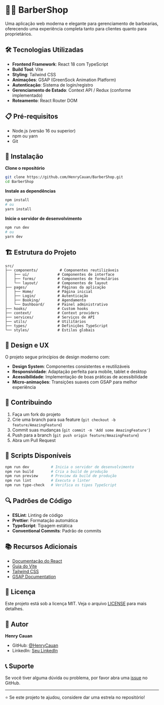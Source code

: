 # 💇‍♂️ BarberShop

Uma aplicação web moderna e elegante para gerenciamento de barbearias, oferecendo uma experiência completa tanto para clientes quanto para proprietários.


## 🛠️ Tecnologias Utilizadas

- **Frontend Framework**: React 18 com TypeScript
- **Build Tool**: Vite
- **Styling**: Tailwind CSS
- **Animações**: GSAP (GreenSock Animation Platform)
- **Autenticação**: Sistema de login/registro
- **Gerenciamento de Estado**: Context API / Redux (conforme implementado)
- **Roteamento**: React Router DOM

## 📋 Pré-requisitos

- Node.js (versão 16 ou superior)
- npm ou yarn
- Git

## 🔧 Instalação

**Clone o repositório**
```bash
git clone https://github.com/HenryCauan/BarberShop.git
cd BarberShop
```

 **Instale as dependências**
```bash
npm install
# ou
yarn install
```

**Inicie o servidor de desenvolvimento**
```bash
npm run dev
# ou
yarn dev
```

## 🏗️ Estrutura do Projeto

```
src/
├── components/          # Componentes reutilizáveis
│   ├── ui/             # Componentes de interface
│   ├── forms/          # Componentes de formulários
│   └── layout/         # Componentes de layout
├── pages/              # Páginas da aplicação
│   ├── Home/           # Página inicial
│   ├── Login/          # Autenticação
│   ├── Booking/        # Agendamento
│   └── Dashboard/      # Painel administrativo
├── hooks/              # Custom hooks
├── context/            # Context providers
├── services/           # Serviços de API
├── utils/              # Utilitários
├── types/              # Definições TypeScript
└── styles/             # Estilos globais
```

## 🎨 Design e UX

O projeto segue princípios de design moderno com:

- **Design System**: Componentes consistentes e reutilizáveis
- **Responsividade**: Adaptação perfeita para mobile, tablet e desktop
- **Acessibilidade**: Implementação de boas práticas de acessibilidade
- **Micro-animações**: Transições suaves com GSAP para melhor experiência


## 🤝 Contribuindo

1. Faça um fork do projeto
2. Crie uma branch para sua feature (`git checkout -b feature/AmazingFeature`)
3. Commit suas mudanças (`git commit -m 'Add some AmazingFeature'`)
4. Push para a branch (`git push origin feature/AmazingFeature`)
5. Abra um Pull Request

## 📝 Scripts Disponíveis

```bash
npm run dev          # Inicia o servidor de desenvolvimento
npm run build        # Cria a build de produção
npm run preview      # Preview da build de produção
npm run lint         # Executa o linter
npm run type-check   # Verifica os tipos TypeScript
```

## 🔍 Padrões de Código

- **ESLint**: Linting de código
- **Prettier**: Formatação automática
- **TypeScript**: Tipagem estática
- **Conventional Commits**: Padrão de commits

## 📚 Recursos Adicionais

- [Documentação do React](https://react.dev/)
- [Guia do Vite](https://vitejs.dev/)
- [Tailwind CSS](https://tailwindcss.com/)
- [GSAP Documentation](https://greensock.com/docs/)

## 📄 Licença

Este projeto está sob a licença MIT. Veja o arquivo [LICENSE](LICENSE) para mais detalhes.

## 👤 Autor

**Henry Cauan**
- GitHub: [@HenryCauan](https://github.com/HenryCauan)
- LinkedIn: [Seu LinkedIn](https://linkedin.com/in/seu-perfil)

## 📞 Suporte

Se você tiver alguma dúvida ou problema, por favor abra uma [issue](https://github.com/HenryCauan/BarberShop/issues) no GitHub.

---

⭐ Se este projeto te ajudou, considere dar uma estrela no repositório!
